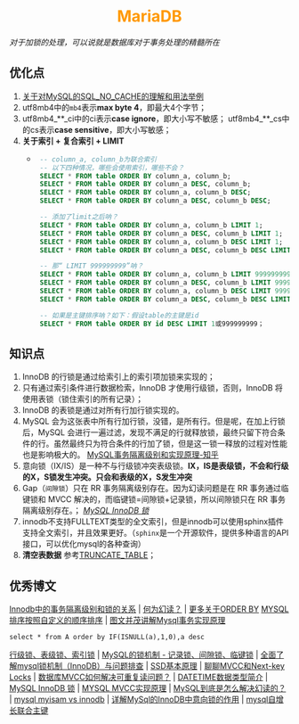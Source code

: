 # <div style="text-align:center;color:#FF9900">MariaDB</div>
*对于加锁的处理，可以说就是数据库对于事务处理的精髓所在*

## 优化点
1. [关于对MySQL的SQL_NO_CACHE的理解和用法举例]
2. utf8mb4中的`mb4`表示**max byte 4**，即最大4个字节；
3. utf8mb4_\*\*\_ci中的ci表示**case ignore**，即大小写不敏感；
   utf8mb4_\*\*\_cs中的cs表示**case sensitive**，即大小写敏感；
4. **关于索引 + 复合索引 + LIMIT**
   * ```sql
      -- column_a, column_b为联合索引
      -- 以下四种情况，哪些会使用索引，哪些不会？
      SELECT * FROM table ORDER BY column_a, column_b;
      SELECT * FROM table ORDER BY column_a DESC, column_b;
      SELECT * FROM table ORDER BY column_a, column_b DESC;
      SELECT * FROM table ORDER BY column_a DESC, column_b DESC;

      -- 添加了limit之后呐？
      SELECT * FROM table ORDER BY column_a, column_b LIMIT 1;
      SELECT * FROM table ORDER BY column_a DESC, column_b LIMIT 1;
      SELECT * FROM table ORDER BY column_a, column_b DESC LIMIT 1;
      SELECT * FROM table ORDER BY column_a DESC, column_b DESC LIMIT 1;

      -- 那“ LIMIT 999999999”呐？
      SELECT * FROM table ORDER BY column_a, column_b LIMIT 999999999;
      SELECT * FROM table ORDER BY column_a DESC, column_b LIMIT 999999999;
      SELECT * FROM table ORDER BY column_a, column_b DESC LIMIT 999999999;
      SELECT * FROM table ORDER BY column_a DESC, column_b DESC LIMIT 999999999;

      -- 如果是主键排序呐？如下：假设table的主键是id
      SELECT * FROM table ORDER BY id DESC LIMIT 1或999999999；
      ```

## 知识点
1. InnoDB 的行锁是通过给索引上的索引项加锁来实现的；
2. 只有通过索引条件进行数据检索，InnoDB 才使用行级锁，否则，InnoDB 将使用表锁（锁住索引的所有记录）；
3. InnoDB 的表锁是通过对所有行加行锁实现的。
4. MySQL 会为这张表中所有行加行锁，没错，是所有行。但是呢，在加上行锁后，MySQL 会进行一遍过滤，发现不满足的行就释放锁，最终只留下符合条件的行。虽然最终只为符合条件的行加了锁，但是这一锁一释放的过程对性能也是影响极大的。    [MySQL事务隔离级别和实现原理-知乎][]
5. 意向锁（IX/IS）是一种不与行级锁冲突表级锁。**IX，IS是表级锁，不会和行级的X，S锁发生冲突。只会和表级的X，S发生冲突**
6. Gap（`间隙锁`）只在 RR 事务隔离级别存在。因为幻读问题是在 RR 事务通过临键锁和 MVCC 解决的，而临键锁=间隙锁+记录锁，所以间隙锁只在 RR 事务隔离级别存在。； *[MySQL InnoDB 锁]*
7. innodb不支持FULLTEXT类型的全文索引，但是innodb可以使用sphinx插件支持全文索引，并且效果更好。（`sphinx`是一个开源软件，提供多种语言的API接口，可以优化mysql的各种查询）
8. **清空表数据** 参考[TRUNCATE_TABLE](https://www.yiibai.com/mysql/truncate-table.html)；

## 优秀博文
[Innodb中的事务隔离级别和锁的关系][] | [何为幻读？][] | [更多关于ORDER BY][Mysql应用之类似Oracle null first/last用法]
[MYSQL排序按照自定义的顺序排序][] | [图文并茂讲解Mysql事务实现原理][]
```
select * from A order by IF(ISNULL(a),1,0),a desc
```
[行级锁、表级锁、索引锁] | [MySQL的锁机制 - 记录锁、间隙锁、临键锁] | [全面了解mysql锁机制（InnoDB）与问题排查] | [SSD基本原理] | [聊聊MVCC和Next-key Locks] | [数据库MVCC如何解决可重复读问题？] | [DATETIME数据类型简介] | [MySQL InnoDB 锁] | [MYSQL MVCC实现原理] | [MySQL到底是怎么解决幻读的？] | [mysql myisam vs innodb] | [详解MySql的InnoDB中意向锁的作用] | [mysql自增长联合主键]



[Innodb中的事务隔离级别和锁的关系]:https://tech.meituan.com/2014/08/20/innodb-lock.html
[何为幻读？]:https://segmentfault.com/a/1190000016566788
[MYSQL排序按照自定义的顺序排序]:https://blog.csdn.net/hutongling/article/details/90177862
[Mysql应用之类似Oracle null first/last用法]:https://blog.csdn.net/u014427391/article/details/87297068 'Mysql应用之类似Oracle null first/last用法'
[行级锁、表级锁、索引锁]:https://blog.csdn.net/u014749862/article/details/80087035
[MySQL的锁机制 - 记录锁、间隙锁、临键锁]:https://zhuanlan.zhihu.com/p/48269420
[全面了解mysql锁机制（InnoDB）与问题排查]:https://juejin.im/post/5b82e0196fb9a019f47d1823
[SSD基本原理]:http://oserror.com/backend/ssd-principle/
[关于对MySQL的SQL_NO_CACHE的理解和用法举例]:https://blog.csdn.net/csd753111111/article/details/100428394?utm_medium=distribute.pc_relevant_t0.none-task-blog-BlogCommendFromMachineLearnPai2-1.nonecase&depth_1-utm_source=distribute.pc_relevant_t0.none-task-blog-BlogCommendFromMachineLearnPai2-1.nonecase
[数据库MVCC如何解决可重复读问题？]:https://www.zhihu.com/question/333421386
[DATETIME数据类型简介]:https://www.yiibai.com/mysql/datetime.html
[图文并茂讲解Mysql事务实现原理]:https://cloud.tencent.com/developer/article/1431307
[聊聊MVCC和Next-key Locks]:https://juejin.im/post/5cd8283ae51d453a907b4b29
[MySQL InnoDB 锁]:https://www.yuque.com/yinjianwei/vyrvkf/ei0mep
[详解MySql的InnoDB中意向锁的作用]:https://juejin.im/post/6844903666332368909
[MySQL事务隔离级别和实现原理-知乎]:https://zhuanlan.zhihu.com/p/117476959
[MYSQL MVCC实现原理]:https://www.jianshu.com/p/f692d4f8a53e
[MySQL到底是怎么解决幻读的？]:https://database.51cto.com/art/201905/597093.htm
[mysql myisam vs innodb]:https://www.jianshu.com/p/2cdd44e6d7d9
[mysql自增长联合主键]:https://blog.csdn.net/shujianhenu/article/details/46609545
